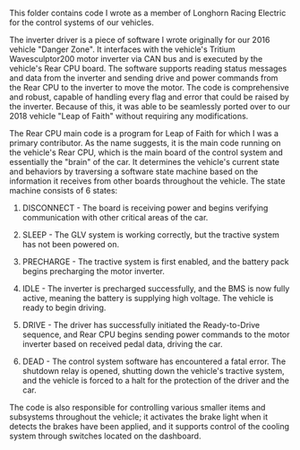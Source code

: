 This folder contains code I wrote as a member of Longhorn Racing Electric for the control systems of our vehicles.

The inverter driver is a piece of software I wrote originally for our 2016 vehicle "Danger Zone". It interfaces with the vehicle's Tritium Wavesculptor200 motor inverter via CAN bus and is executed by the vehicle's Rear CPU board. The software supports reading status messages and data from the inverter and sending drive and power commands from the Rear CPU to the inverter to move the motor. The code is comprehensive and robust, capable of handling every flag and error that could be raised by the inverter. Because of this, it was able to be seamlessly ported over to our 2018 vehicle "Leap of Faith" without requiring any modifications.

The Rear CPU main code is a program for Leap of Faith for which I was a primary contributor. As the name suggests, it is the main code running on the vehicle's Rear CPU, which is the main board of the control system and essentially the "brain" of the car. It determines the vehicle's current state and behaviors by traversing a software state machine based on the information it receives from other boards throughout the vehicle. The state machine consists of 6 states: 

1) DISCONNECT - The board is receiving power and begins verifying communication with other critical areas of the car.

2) SLEEP - The GLV system is working correctly, but the tractive system has not been powered on.

3) PRECHARGE - The tractive system is first enabled, and the battery pack begins precharging the motor inverter.

4) IDLE - The inverter is precharged successfully, and the BMS is now fully active, meaning the battery is supplying high         voltage. The vehicle is ready to begin driving.

5) DRIVE - The driver has successfully initiated the Ready-to-Drive sequence, and Rear CPU begins sending power commands to the motor inverter based on received pedal data, driving the car.

6) DEAD - The control system software has encountered a fatal error. The shutdown relay is opened, shutting down the vehicle's tractive system, and the vehicle is forced to a halt for the protection of the driver and the car.

The code is also responsible for controlling various smaller items and subsystems throughout the vehicle; it activates the brake light when it detects the brakes have been applied, and it supports control of the cooling system through switches located on the dashboard.
